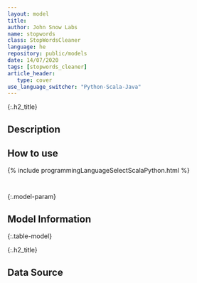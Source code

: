 ```yaml
---
layout: model
title: 
author: John Snow Labs
name: stopwords
class: StopWordsCleaner
language: he
repository: public/models
date: 14/07/2020
tags: [stopwords_cleaner]
article_header:
   type: cover
use_language_switcher: "Python-Scala-Java"
---
```


{:.h2_title}
## Description 






## How to use 
<div class="tabs-box" markdown="1">

{% include programmingLanguageSelectScalaPython.html %}

```python

```

```scala

```
</div>



{:.model-param}
## Model Information
{:.table-model}





{:.h2_title}
## Data Source


